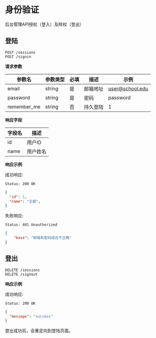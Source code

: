 # 身份验证

后台管理API授权（登入）及除权（登出）

## 登陆

```
POST /sessions
POST /signin
```

**请求参数**

| 参数名 | 参数类型 | 必填 | 描述 | 示例 |
| --- | --- | --- | --- | --- |
| email    | string | 是 | 邮箱地址 | user@school.edu |
| password | string | 是 | 密码 | password |
| remember_me | string | 否 | 持久登陆 | 1 |

**响应字段**

| 字段名 | 描述 |
| -- | -- |
| id | 用户ID |
| name | 用户姓名 |

**响应示例**

成功响应:

```
Status: 200 OK
```

```json
{
  "id": 1,
  "name": "王毅",
}
```

失败响应:

```
Status: 401 Unauthorized
```

```json
{
    "base": "邮箱和密码组合不正确"
}
```

## 登出

```
DELETE /sessions
DELETE /signout
```

**响应示例**

成功响应:

```
Status: 200 OK
```

```json
{
  "message": "success"
}
```

登出成功后，会重定向到登陆页面。
